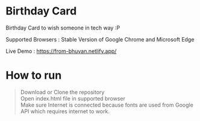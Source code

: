 # Birthday Card
 Birthday Card to wish someone in tech way :P 

Supported Browsers : Stable Version of Google Chrome and Microsoft Edge

Live Demo : https://from-bhuvan.netlify.app/

# How to run
> Download or Clone the repository  
> Open index.html file in supported browser  
> Make sure Internet is connected because fonts are used from Google API which requires internet to work.  

